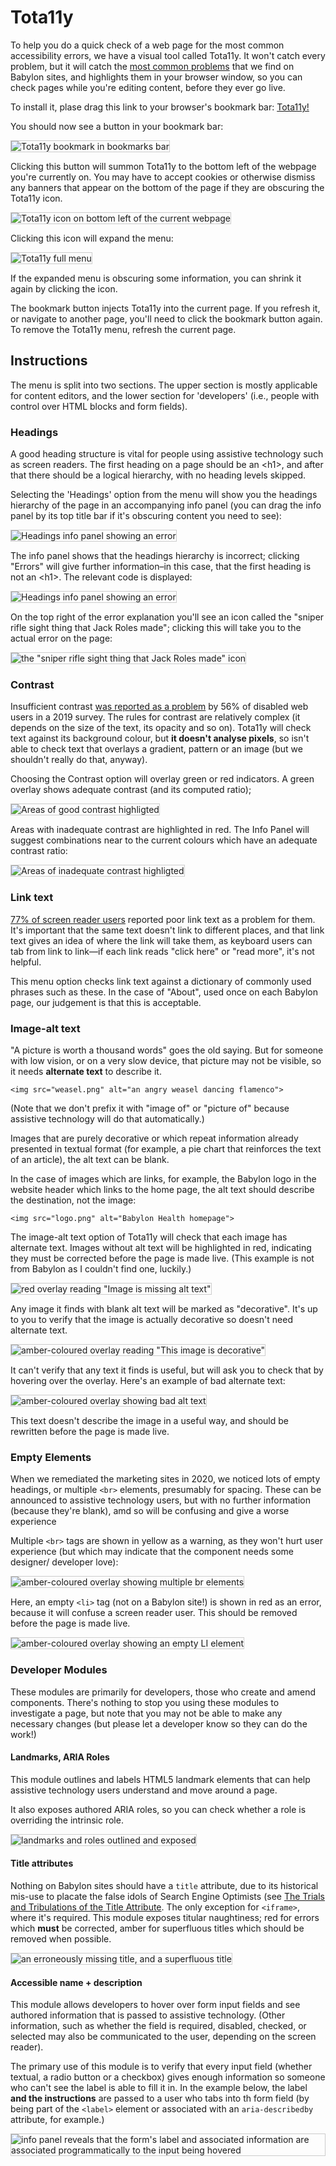 <head>
    <style>
		header p {color:black;}
		footer p {color:white;}
		p.view {
		display:block!important;}
		p.view a {color:black!important; text-decoration:underline;}
		header ul {display:none!important;}
		img {border: solid 1px #ccc;}
    </style>
</head>

# Tota11y

To help you do a quick check of a web page for the most common accessibility errors, we have a visual tool called Tota11y. It won't catch every problem, but it will catch the [most common problems](https://webaim.org/projects/million/#wcag) that we find on Babylon sites, and highlights them in your browser window, so you can check pages while you're editing content, before they ever go live.

 To install it, plase drag this link to your browser's bookmark bar: <a href=" javascript:(function()%7Bvar tota11y%3Ddocument.createElement(%27SCRIPT%27)%3Btota11y.type%3D%27text/javascript%27%3Btota11y.src%3D%27https://totally.ops.babylontech.co.uk/tota11y.min.js%27%3Bdocument.getElementsByTagName(%27head%27)%5B0%5D.appendChild(tota11y)%3B%7D)()%3B">Tota11y!</a>

You should now see a button in your bookmark bar:

 ![Tota11y bookmark in bookmarks bar](bookmarklet.png)

 Clicking this button will summon Tota11y to the bottom left of the webpage you're currently on. You may have to accept cookies or otherwise dismiss any banners that appear on the bottom of the page if they are obscuring the Tota11y icon.

 ![Tota11y icon on bottom left of the current webpage](totally-small.png)

 Clicking this icon will expand the menu:

![Tota11y full menu](tota11y-expanded.png)

If the expanded menu is obscuring some information, you can shrink it again by clicking the icon.

The bookmark button injects Tota11y into the current page. If you refresh it, or navigate to another page, you'll need to click the bookmark button again. To remove the Tota11y menu, refresh the current page.

## Instructions

 The menu is split into two sections. The upper section is mostly applicable  for content editors, and the lower section for 'developers' (i.e., people with control over HTML blocks and form fields).

### Headings

 A good heading structure is vital for people using assistive technology such as screen readers. The first heading on a page should be an &lt;h1>, and after that there should be a logical hierarchy, with no heading levels skipped.

 Selecting the 'Headings' option from the menu will show you the headings hierarchy of the page in an accompanying info panel (you can drag the info panel by its top title bar if it's obscuring content you need to see):

![Headings info panel showing an error](headings-summary.png)

The info panel shows that the headings hierarchy is incorrect; clicking "Errors" will give further information–in this case, that the first heading is not an &lt;h1>. The relevant code is displayed:

![Headings info panel showing an error](headings-errors.png)

On the top right of the error explanation you'll see an icon called the "sniper rifle sight thing that Jack Roles made"; clicking this will take you to the actual error on the page:

![the "sniper rifle sight thing that Jack Roles made" icon](pinpoint.png)

### Contrast

Insufficient contrast [was reported as a problem](https://websitesetup.org/web-accessibility-checklist/#post-16747:~:text=respondents%20with%20disabilities%20were%20asked%20what%20the%20main%20blocks%20to%20them%20completing%20purchases%20were) by 56% of disabled web users in a 2019 survey. The rules for contrast are relatively complex (it depends on the size of the text, its opacity and so on). Tota11y will check text against its background colour, but **it doesn't analyse pixels**, so isn't able to check text that overlays a gradient, pattern or an image (but we shouldn't really do that, anyway).

Choosing the Contrast option will overlay green or red indicators. A green overlay shows adequate contrast (and its computed ratio);

![Areas of good contrast highligted](good-contrast.png)

Areas with inadequate contrast are highlighted in red. The Info Panel will suggest combinations near to the current colours which have an adequate contrast ratio:

![Areas of inadequate contrast highligted](bad-contrast.png)

### Link text

[77% of screen reader users](https://websitesetup.org/web-accessibility-checklist/#post-16747:~:text=respondents%20with%20disabilities%20were%20asked%20what%20the%20main%20blocks%20to%20them%20completing%20purchases%20were) reported poor link text as a problem for them. It's important that the same text doesn't link to different places, and that link text gives an idea of where the link will take them, as keyboard users can tab from link to link—if each link reads "click here" or "read more", it's not helpful.

This menu option checks link text against a dictionary of commonly used phrases such as these. In the case of "About", used once on each Babylon page, our judgement is that this is acceptable.

### Image-alt text

"A picture is worth a thousand words" goes the old saying. But for someone with low vision, or on a very slow device, that picture may not be visible, so it needs **alternate text** to describe it.

```<img src="weasel.png" alt="an angry weasel dancing flamenco">```

(Note that we don't prefix it with "image of" or "picture of" because assistive technology will do that automatically.)

Images that are purely decorative or which repeat information already presented in textual format (for example, a pie chart that reinforces the text of an article), the alt text can be blank.

In the case of images which are links, for example, the Babylon logo in the website header which links to the home page, the alt text should describe the destination, not the image:

```<img src="logo.png" alt="Babylon Health homepage">```

The image-alt text option of Tota11y will check that each image has alternate text. Images without alt text will be highlighted in red, indicating they must be corrected before the page is made live. (This example is not from Babylon as I couldn't find one, luckily.)

![red overlay reading "Image is missing alt text"](no-alt.png)

Any image it finds with blank alt text will be marked as "decorative". It's up to you to verify that the image is actually decorative so doesn't need alternate text.

![amber-coloured overlay reading "This image is decorative"](decorative.png)

It can't verify that any text it finds is useful, but will ask you to check that by hovering over the overlay. Here's an example of bad alternate text:

![amber-coloured overlay showing bad alt text](bad-alt.png)

This text doesn't describe the image in a useful way, and should be rewritten before the page is made live.

### Empty Elements

When we remediated the marketing sites in 2020, we noticed lots of empty headings, or multiple ```<br>``` elements, presumably for spacing. These can be announced to assistive technology users, but with no further information (because they're blank), amd so will be confusing and give a worse experience

Multiple ```<br>``` tags are shown in yellow as a warning, as they won't hurt user experience (but which may indicate that the component needs some designer/ developer love):

![amber-coloured overlay showing multiple br elements](empty-br.png)

Here, an empty ```<li>``` tag (not on a Babylon site!) is shown in red as an error, because it will confuse a screen reader user. This should be removed before the page is made live.

![amber-coloured overlay showing an empty LI element](empty-li.png)


### Developer Modules

These modules are primarily for developers, those who create and amend components. There's nothing to stop you using these modules to investigate a page, but note that you may not be able to make any necessary changes (but please let a developer know so they can do the work!)

#### Landmarks, ARIA Roles

This module outlines and labels HTML5 landmark elements that can help assistive technology users understand and move around a page.

It also exposes authored ARIA roles, so you can check whether a role is overriding the intrinsic role.

![landmarks and roles outlined and exposed](landmarks.png)

#### Title attributes

Nothing on Babylon sites should have a ```title``` attribute, due to its historical mis-use to placate the false idols of Search Engine Optimists (see [The Trials and Tribulations of the Title Attribute](https://www.24a11y.com/2017/the-trials-and-tribulations-of-the-title-attribute/). The only exception  for ```<iframe>```, where it's required. This module exposes titular naughtiness; red for errors which **must** be corrected, amber for superfluous titles which should be removed when possible.

![an erroneously missing title, and a superfluous title](title.png)

#### Accessible name + description

This module allows developers to hover over form input fields and see authored information that is passed to assistive technology. (Other information, such as whether the field is required, disabled, checked, or selected may also be communicated to the user, depending on the screen reader).

The primary use of this module is to verify that every input field (whether textual, a radio button or a checkbox) gives enough information so someone who can't see the label is able to fill it in. In the example below, the label **and the instructions** are passed to a user who tabs into th form field (by being part of the ```<label>``` element or associated with an ```aria-describedby``` attribute, for example.)

![info panel reveals that the form's label and associated information are associated programmatically to the input being hovered](last.png)
